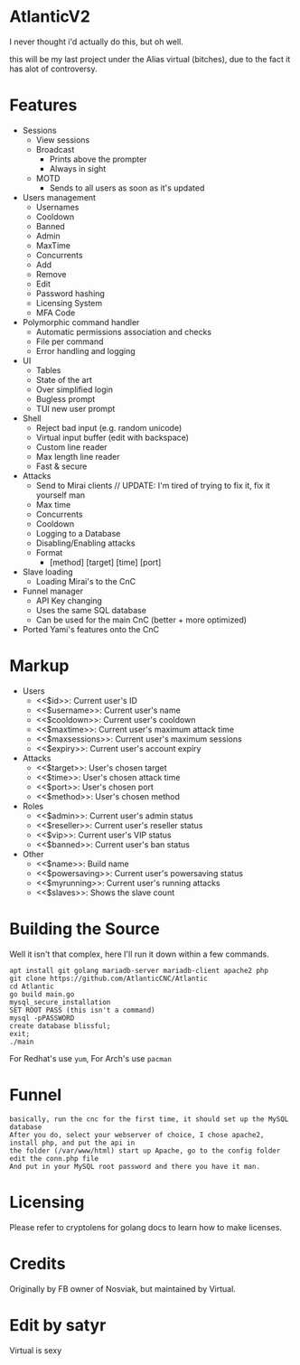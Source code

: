 # AtlanticV2
I never thought i'd actually do this, but oh well.

this will be my last project under the Alias virtual (bitches), due to the fact it has alot of controversy.

# Features
- Sessions
    - View sessions
    - Broadcast
        - Prints above the prompter
        - Always in sight
    - MOTD
        - Sends to all users as soon as it's updated
- Users management
    - Usernames
    - Cooldown
    - Banned
    - Admin
    - MaxTime
    - Concurrents
    - Add
    - Remove
    - Edit
    - Password hashing
    - Licensing System
    - MFA Code
- Polymorphic command handler
    - Automatic permissions association and checks
    - File per command
    - Error handling and logging
- UI
    - Tables
    - State of the art
    - Over simplified login
    - Bugless prompt
    - TUI new user prompt
- Shell
    - Reject bad input (e.g. random unicode)
    - Virtual input buffer (edit with backspace)
    - Custom line reader
    - Max length line reader
    - Fast & secure
- Attacks
    - Send to Mirai clients // UPDATE: I'm tired of trying to fix it, fix it yourself man
    - Max time
    - Concurrents
    - Cooldown
    - Logging to a Database
    - Disabling/Enabling attacks
    - Format
        - [method] [target] [time] [port]
- Slave loading
    - Loading Mirai's to the CnC
- Funnel manager
    - API Key changing
    - Uses the same SQL database
    - Can be used for the main CnC (better + more optimized)
- Ported Yami's features onto the CnC
# Markup
- Users
    - <<$id>>: Current user's ID
    - <<$username>>: Current user's name
    - <<$cooldown>>: Current user's cooldown
    - <<$maxtime>>: Current user's maximum attack time
    - <<$maxsessions>>: Current user's maximum sessions
    - <<$expiry>>: Current user's account expiry
- Attacks
    - <<$target>>: User's chosen target
    - <<$time>>: User's chosen attack time
    - <<$port>>: User's chosen port
    - <<$method>>: User's chosen method
- Roles
    - <<$admin>>: Current user's admin status
    - <<$reseller>>: Current user's reseller status
    - <<$vip>>: Current user's VIP status
    - <<$banned>>: Current user's ban status
- Other
    - <<$name>>: Build name
    - <<$powersaving>>: Current user's powersaving status
    - <<$myrunning>>: Current user's running attacks
    - <<$slaves>>: Shows the slave count

# Building the Source
Well it isn't that complex, here I'll run it down within a few commands.

```
apt install git golang mariadb-server mariadb-client apache2 php
git clone https://github.com/AtlanticCNC/Atlantic
cd Atlantic
go build main.go
mysql_secure_installation
SET ROOT PASS (this isn't a command)
mysql -pPASSWORD
create database blissful;
exit;
./main
```

For Redhat's use `yum`, For Arch's use `pacman`

# Funnel
```
basically, run the cnc for the first time, it should set up the MySQL database
After you do, select your webserver of choice, I chose apache2, install php, and put the api in
the folder (/var/www/html) start up Apache, go to the config folder edit the conn.php file
And put in your MySQL root password and there you have it man.
```

# Licensing
Please refer to cryptolens for golang docs to learn how to make licenses.

# Credits
Originally by FB owner of Nosviak, but maintained by Virtual.


# Edit by satyr
Virtual is sexy
